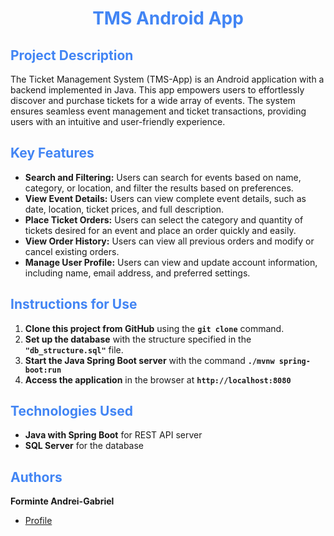 <h1 align="center" style="color: #4285F4"> TMS Android App </h1>

## <span style="color: #4285F4"> Project Description

The Ticket Management System (TMS-App) is an Android application with a backend implemented in Java. This app empowers users to effortlessly discover and purchase tickets for a wide array of events. The system ensures seamless event management and ticket transactions, providing users with an intuitive and user-friendly experience.

## <span style="color: #4285F4"> Key Features

- **Search and Filtering:** Users can search for events based on name, category, or location, and filter the results based on preferences.
- **View Event Details:** Users can view complete event details, such as date, location, ticket prices, and full description.
- **Place Ticket Orders:** Users can select the category and quantity of tickets desired for an event and place an order quickly and easily.
- **View Order History:** Users can view all previous orders and modify or cancel existing orders.
- **Manage User Profile:** Users can view and update account information, including name, email address, and preferred settings.

## <span style="color: #4285F4"> Instructions for Use

1. **Clone this project from GitHub** using the <b>`git clone`</b> command.
2. **Set up the database** with the structure specified in the <b>`"db_structure.sql"`</b> file.
3. **Start the Java Spring Boot server** with the command <b>`./mvnw spring-boot:run`</b>
5. **Access the application** in the browser at <b>`http://localhost:8080`</b>

## <span style="color: #4285F4"> Technologies Used

- **Java with Spring Boot** for REST API server
- **SQL Server** for the database

## <span style="color: #4285F4"> Authors

**Forminte Andrei-Gabriel**

- [Profile](https://github.com/andrey100f)
